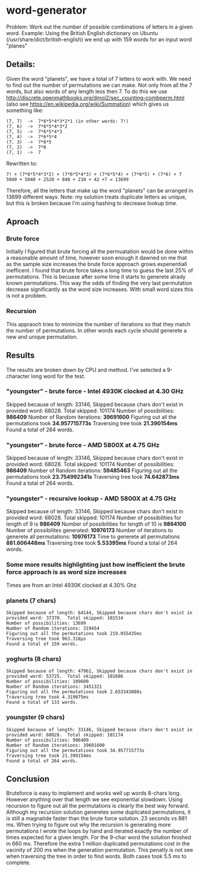 # word-generator

Problem: Work out the number of possible combinations of letters in a given word.
Example: Using the British English dictionary on Ubuntu (/usr/share/dict/british-english) we end up with 159 words for an input word "planes"

## Details:

Given the word "planets", we have a total of 7 letters to work with. We need to find out the number of permutations we can make. Not only from all the 7 words, but also words of any length less then 7. 
To do this we use http://discrete.openmathbooks.org/dmoi2/sec_counting-combperm.html (also see https://en.wikipedia.org/wiki/Summation) which gives us something like:

    (7, 7)  ->  7*6*5*4*3*2*1 (in other words: 7!)
    (7, 6)  ->  7*6*5*4*3*2
    (7, 5)  ->  7*6*5*4*3
    (7, 4)  ->  7*6*5*4
    (7, 3)  ->  7*6*5
    (7, 2)  ->  7*6
    (7, 1)  ->  7

Rewritten to:

    7! + (7*6*5*4*3*2) + (7*6*5*4*3) + (7*6*5*4) + (7*6*5) + (7*6) + 7
    5040 + 5040 + 2520 + 840 + 210 + 42 +7 = 13699

Therefore, all the letters that make up the word "planets" can be arranged in 13699 different ways.  Note: my solution treats duplicate letters as unique, but this is broken because I'm using hashing to decrease lookup time. 

## Aproach

### Brute force

Initially I figured that brute forcing all the permuatation would be done within a reasonable amount of time, however soon enough it dawned on me that as the sample size increases the brute force approach grows expenentiall inefficent.  I found that brute force takes a long time to guess the last 25% of permutations. This is becuase after some time it starts to generete alrady known permutations.  This way the odds of finding the very last permutation decrease significantly as the word size increases.  With small word sizes this is not a problem. 

### Recursion

This appraoch tries to minimize the number of iterations so that they match the number of permutations.  In other words each cycle should generete a new and unique permutation. 

## Results

The results are broken down by CPU and method.  I've selected a 9-character long word for the test.

### "youngster" - brute force - Intel 4930K clocked at 4.30 GHz 

  Skipped because of length: 33146, Skipped because chars don't exist in provided word: 68028.  Total skipped: 101174 
  Number of possibilities: **986409**
  Number of Random iterations: **39691600**
  Figuring out all the permutations took **34.957715773s**
  Traversing tree took **21.390154ms**
  Found a total of 264 words.

### "youngster" - brute force - AMD 5800X at 4.75 GHz

  Skipped because of length: 33146, Skipped because chars don't exist in provided word: 68028.  Total skipped: 101174
  Number of possibilities: **986409**
  Number of Random iterations: **59485463**
  Figuring out all the permutations took **23.754992341s**
  Traversing tree took **74.642873ms**
  Found a total of 264 words.

### "youngster" - recursive lookup - AMD 5800X at 4.75 GHz

  Skipped because of length: 33146, Skipped because chars don't exist in provided word: 68028.  Total skipped: 101174 
  Number of possibilities for length of 9 is **986409**
  Number of possibilities for length of 10 is **9864100**
  Number of possibilites generated: **10976173**
  Number of iterations to generete all permutations: **10976173**
  Time to generete all permutations **881.606448ms**
  Traversing tree took **5.53395ms**
  Found a total of 264 words.



### Some more results highlighting just how inefficient the brute force approach is as word size increases

Times are from an Intel 4930K clocked at 4.30% Ghz 

### planets (7 chars)

    Skipped because of length: 64144, Skipped because chars don't exist in provided word: 37370.  Total skipped: 101514 
    Number of possibilities: 13699 
    Number of Random iterations: 319454 
    Figuring out all the permutations took 219.055435ms 
    Traversing tree took 963.318µs 
    Found a total of 159 words.
        
### yoghurts (8 chars)

    Skipped because of length: 47961, Skipped because chars don't exist in provided word: 53725.  Total skipped: 101686 
    Number of possibilities: 109600 
    Number of Random iterations: 3451321 
    Figuring out all the permutations took 2.653343008s 
    Traversing tree took 4.319075ms 
    Found a total of 133 words.

    
### youngster (9 chars)

    Skipped because of length: 33146, Skipped because chars don't exist in provided word: 68028.  Total skipped: 101174 
    Number of possibilities: 986409 
    Number of Random iterations: 39691600 
    Figuring out all the permutations took 34.957715773s 
    Traversing tree took 21.390154ms 
    Found a total of 264 words.
    

## Conclusion

Bruteforce is easy to implement and works well up words 8-chars long. However anything over that length we see exponential slowdown.  Using recursion to figure out all the permutations is  clearly the best way forward.  Although my recursion solution generetes some duplicated permutations, it is still a magnatide faster than the brute force solution.  23 seconds vs 881 ms. When trying to figure out why the recursion is generating more permutations I wrote the loops by hand and iterated exactly the number of times expected for a given length.  For the 9-char word the solution finished in 660 ms. Therefore the extra 1 million duplicated permutations cost in the vacinity of 200 ms when the generation permutation. This penatly is not see when traversing the tree in order to find words.  Both cases took 5.5 ms to complete.


